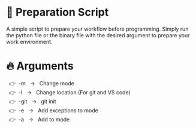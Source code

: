 # :muscle: Preparation Script

A simple script to prepare your workflow before programming. Simply run the python file or the binary file with the desired argument to prepare your work environment.


# :fire: Arguments
&nbsp; :point_right:&nbsp; -m &nbsp; &#8594; &nbsp; Change mode
\
&nbsp; :point_right:&nbsp; -l &nbsp; &#8594; &nbsp; Change location (For git and VS code)
\
&nbsp; :point_right:&nbsp; -git &nbsp; &#8594; &nbsp; git init
\
&nbsp; :point_right:&nbsp; -e &nbsp; &#8594; &nbsp; Add exceptions to mode
\
&nbsp; :point_right:&nbsp; -a &nbsp; &#8594; &nbsp; Add to mode
